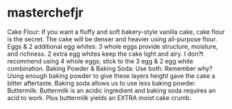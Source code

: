 # masterchefjr

Cake Flour: If you want a fluffy and soft bakery-style vanilla cake, cake flour is the secret. The cake will be denser and heavier using all-purpose flour.
Eggs & 2 additional egg whites: 3 whole eggs provide structure, moisture, and richness. 2 extra egg whites keep the cake light and airy. I don?t recommend using 4 whole eggs; stick to the 3 egg & 2 egg white combination.
Baking Powder & Baking Soda: Use both. Remember why? Using enough baking powder to give these layers height gave the cake a bitter aftertaste. Baking soda allows us to use less baking powder.
Buttermilk: Buttermilk is an acidic ingredient and baking soda requires an acid to work. Plus buttermilk yields an EXTRA moist cake crumb.